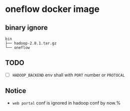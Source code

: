# oneflow docker image

## binary ignore

```
bin
├── hadoop-2.8.1.tar.gz
└── oneflow
```

## TODO

* [ ] `HADOOP_BACKEND` env shall with `PORT` number or `PROTOCAL`

## Notice

* `web portal` conf is ignored in hadoop conf by now.%
